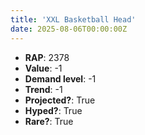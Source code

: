 ```yaml
---
title: 'XXL Basketball Head'
date: 2025-08-06T00:00:00Z
---
```

- **RAP**: 2378
- **Value**: -1
- **Demand level**: -1
- **Trend**: -1
- **Projected?**: True
- **Hyped?**: True
- **Rare?**: True
